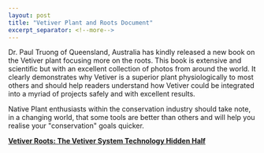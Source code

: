 ```yaml
---
layout: post
title: "Vetiver Plant and Roots Document"
excerpt_separator: <!--more-->
---
```

Dr. Paul Truong of Queensland, Australia has kindly released a new book on the Vetiver plant focusing more on the roots. This book is extensive and scientific but with an excellent collection of photos from around the world. It clearly demonstrates why Vetiver is a superior plant physiologically to most others and should help readers understand how Vetiver could be integrated into a myriad of projects safely and with excellent results.

Native Plant enthusiasts within the conservation industry should take note, in a changing world, that some tools are better than others and will help you realise your "conservation" goals quicker.

[**Vetiver Roots: The Vetiver System Technology Hidden Half**](https://www.vetiver.org/wp-content/uploads/2021/12/0-Vet-Root-Book-Digital-Final-L.pdf)